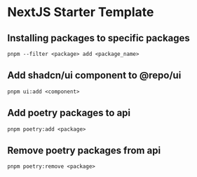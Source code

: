 # NextJS Starter Template

## Installing packages to specific packages

```
pnpm --filter <package> add <package_name>
```

## Add shadcn/ui component to @repo/ui

```
pnpm ui:add <component>
```

## Add poetry packages to api

```
pnpm poetry:add <package>
```

## Remove poetry packages from api

```
pnpm poetry:remove <package>
```
